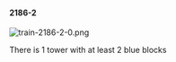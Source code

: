 #### 2186-2
![train-2186-2-0.png](https://github.com/lil-lab/nlvr/raw/master/nlvr/train/images/75/train-2186-2-0.png "train-2186-2-0.png")

There is 1 tower with at least 2 blue blocks